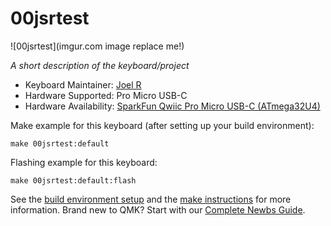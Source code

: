 # 00jsrtest

![00jsrtest](imgur.com image replace me!)

*A short description of the keyboard/project*

* Keyboard Maintainer: [Joel R](https://github.com/joelsrivera)
* Hardware Supported: Pro Micro USB-C
* Hardware Availability: [SparkFun Qwiic Pro Micro USB-C (ATmega32U4)](https://www.sparkfun.com/products/15795)

Make example for this keyboard (after setting up your build environment):

    make 00jsrtest:default

Flashing example for this keyboard:

    make 00jsrtest:default:flash

See the [build environment setup](https://docs.qmk.fm/#/getting_started_build_tools) and the [make instructions](https://docs.qmk.fm/#/getting_started_make_guide) for more information. Brand new to QMK? Start with our [Complete Newbs Guide](https://docs.qmk.fm/#/newbs).
